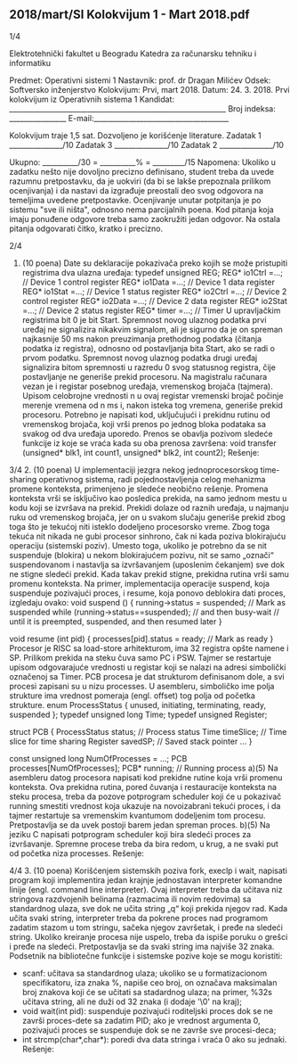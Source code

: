 2018/mart/SI Kolokvijum 1 - Mart 2018.pdf
--------------------------------------------------------------------------------


1/4

Elektrotehnički fakultet u Beogradu
Katedra za računarsku tehniku i informatiku

Predmet: Operativni sistemi 1
Nastavnik: prof. dr Dragan Milićev
Odsek: Softversko inženjerstvo
Kolokvijum: Prvi, mart 2018.
Datum: 24. 3. 2018.
Prvi kolokvijum iz Operativnih sistema 1
Kandidat: _____________________________________________________________
Broj indeksa: ________________  E-mail:______________________________________

Kolokvijum traje 1,5 sat. Dozvoljeno je korišćenje literature.
Zadatak 1 _______________/10   Zadatak 3 _______________/10
Zadatak 2 _______________/10

Ukupno: __________/30 = __________% = _________/15
Napomena: Ukoliko  u zadatku  nešto  nije dovoljno precizno definisano, student treba da
uvede razumnu pretpostavku, da je uokviri (da bi se lakše prepoznala prilikom ocenjivanja) i
da  nastavi  da  izgrađuje  preostali  deo  svog  odgovora  na  temeljima  uvedene  pretpostavke.
Ocenjivanje unutar potpitanja je po sistemu "sve ili ništa", odnosno nema parcijalnih poena.
Kod pitanja koja imaju ponuđene odgovore  treba samo zaokružiti jedan  odgovor.  Na  ostala
pitanja odgovarati čitko, kratko i precizno.


2/4
1. (10 poena)
Date su deklaracije pokazivača preko kojih se može pristupiti registrima dva ulazna uređaja:
typedef unsigned REG;
REG* io1Ctrl =...;   // Device 1 control register
REG* io1Data =...;   // Device 1 data register
REG* io1Stat =...;   // Device 1 status register
REG* io2Ctrl =...;   // Device 2 control register
REG* io2Data =...;   // Device 2 data register
REG* io2Stat =...;   // Device 2 status register
REG* timer =...;     // Timer
U upravljačkim registrima bit 0 je bit Start. Spremnost novog ulaznog podatka prvi uređaj ne
signalizira  nikakvim  signalom,  ali  je  sigurno  da  je  on  spreman  najkasnije  50 ms  nakon
preuzimanja prethodnog podatka (čitanja podatka iz registra), odnosno od postavljanja  bita
Start, ako se radi o prvom podatku. Spremnost novog ulaznog podatka drugi uređaj signalizira
bitom  spremnosti  u  razredu  0  svog  statusnog  registra,  čije postavljanje ne generiše prekid
procesoru.
Na magistralu računara vezan je i registar posebnog uređaja, vremenskog brojača (tajmera).
Upisom celobrojne vrednosti n u ovaj registar vremenski brojač počinje merenje vremena od n
ms i, nakon isteka tog vremena, generiše prekid procesoru.
Potrebno  je  napisati  kod,  uključujući  i  prekidnu  rutinu  od  vremenskog  brojača,  koji  vrši
prenos  po  jednog  bloka  podataka  sa  svakog  od  dva  uređaja  uporedo.  Prenos  se  obavlja
pozivom sledeće funkcije iz koje se vraća kada su oba prenosa završena:
void transfer (unsigned* blk1, int count1, unsigned* blk2, int count2);
Rešenje:

3/4
2. (10 poena)
U  implementaciji  jezgra  nekog  jednoprocesorskog time-sharing operativnog  sistema,  radi
pojednostavljenja  celog  mehanizma  promene  konteksta,  primenjeno  je  sledeće  neobično
rešenje.  Promena konteksta vrši se isključivo kao posledica prekida, na samo jednom mestu u
kodu  koji  se  izvršava  na  prekid.  Prekidi  dolaze  od  raznih  uređaja,  u  najmanju  ruku  od
vremenskog brojača, jer on u svakom slučaju generiše prekid zbog toga što je tekućoj niti
isteklo dodeljeno procesorsko vreme. Zbog toga tekuća nit nikada ne gubi procesor sinhrono,
čak ni kada poziva blokirajuću operaciju (sistemski poziv). Umesto toga, ukoliko je potrebno
da  se  nit  suspenduje  (blokira)  u  nekom  blokirajućem  pozivu,  nit  se  samo  „označi“
suspendovanom i nastavlja sa izvršavanjem (uposlenim čekanjem) sve dok ne stigne sledeći
prekid. Kada takav prekid stigne, prekidna rutina vrši samu promenu konteksta.
Na  primer,  implementacija  operacije suspend, koja suspenduje pozivajući proces, i resume,
koja ponovo deblokira dati proces, izgledaju ovako:
void suspend () {
  running->status = suspended; // Mark as suspended
  while (running->status==suspended); // and then busy-wait
  // until it is preempted, suspended, and then resumed later
}

void resume (int pid) {
  processes[pid].status = ready; // Mark as ready
}
Procesor  je  RISC  sa load-store arhitekturom, ima 32 registra opšte namene i SP. Prilikom
prekida na steku čuva samo PC i PSW. Tajmer se restartuje upisom odgovarajuće vrednosti u
registar koji se nalazi na adresi simbolički označenoj sa Timer. PCB procesa je dat strukturom
definisanom  dole,  a  svi  procesi  zapisani  su u nizu processes. U asembleru, simboličko ime
polja strukture ima vrednost pomeraja (engl. offset) tog polja od početka strukture.
enum ProcessStatus { unused, initiating, terminating, ready, suspended };
typedef unsigned long Time;
typedef unsigned Register;

struct PCB {
  ProcessStatus status;  // Process status
  Time timeSlice;        // Time slice for time sharing
  Register savedSP;      // Saved stack pointer
  ...
}

const unsigned long NumOfProcesses = ...;
PCB processes[NumOfProcesses];
PCB* running;  // Running process
a)(5) Na  asembleru  datog  procesora  napisati  kod  prekidne  rutine  koja  vrši  promenu
konteksta. Ova prekidna rutina, pored čuvanja i restauracije konteksta na steku procesa, treba
da  pozove  potprogram scheduler koji  će  u  pokazivač running smestiti  vrednost  koja
ukazuje  na  novoizabrani  tekući  proces,  i  da  tajmer  restartuje  sa  vremenskim  kvantumom
dodeljenim tom procesu. Pretpostavlja se da uvek postoji barem jedan spreman proces.
b)(5) Na  jeziku  C  napisati  potprogram scheduler koji bira sledeći proces za izvršavanje.
Spremne procese treba da bira redom, u krug, a ne svaki put od početka niza processes.
Rešenje:

4/4
3. (10 poena)
Korišćenjem  sistemskih  poziva fork, execlp i wait,  napisati  program  koji  implementira
jedan  krajnje  jednostavan  interpreter  komandne linije (engl. command line interpreter). Ovaj
interpreter  treba  da  učitava  niz  stringova  razdvojenih  belinama  (razmacima  ili  novim
redovima)  sa standardnog ulaza, sve dok ne učita string „q“ koji prekida njegov rad. Kada
učita svaki string, interpreter treba da pokrene proces nad programom zadatim stazom u tom
stringu,  sačeka  njegov  završetak,  i  pređe  na  sledeći  string.  Ukoliko  kreiranje  procesa  nije
uspelo, treba da ispiše poruku o grešci i pređe na sledeći. Pretpostavlja se da svaki string ima
najviše 32 znaka. Podsetnik na bibliotečne funkcije i sistemske pozive koje se mogu koristiti:
- scanf: učitava sa standardnog ulaza; ukoliko se u formatizacionom specifikatoru, iza
znaka %, napiše ceo broj, on označava maksimalan broj znakova koji će se učitati sa
stadardnog  ulaza;  na  primer, %32s učitava string, ali ne duži od 32 znaka (i dodaje
'\0' na kraj);
- void  wait(int  pid):  suspenduje  pozivajući roditeljski proces dok  se  ne  završi
proces-dete  sa  zadatim  PID;  ako  je  vrednost  argumenta  0,  pozivajući proces se
suspenduje dok se ne završe sve procesi-deca;
- int strcmp(char*,char*): poredi dva data stringa i vraća 0 ako su jednaki.
Rešenje:
